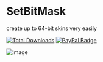 # SetBitMask
create up to 64-bit skins very easily

[![Total Downloads](https://img.shields.io/github/downloads/LuSlower/SetBitMask/total.svg)](https://github.com/LuSlower/SetBitMask/releases) [![PayPal Badge](https://img.shields.io/badge/PayPal-003087?logo=paypal&logoColor=fff&style=flat)](https://paypal.me/eldontweaks) 

![image](https://github.com/LuSlower/SetBitMask/assets/148411728/2f39ddbf-ef02-4a8e-ad5d-2cf71ed275fc)



